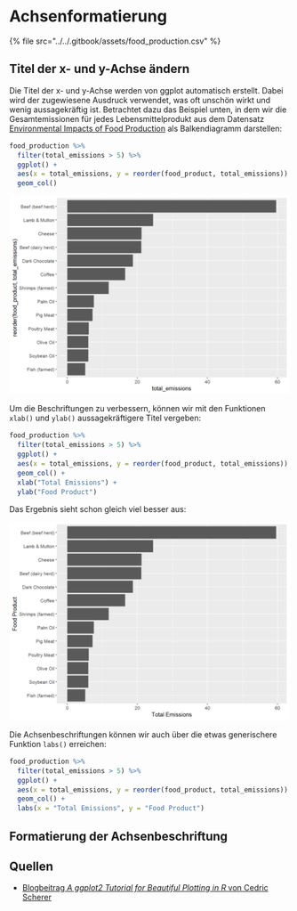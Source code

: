 # Achsenformatierung

{% file src="../../.gitbook/assets/food_production.csv" %}

## Titel der x- und y-Achse ändern

Die Titel der x- und y-Achse werden von ggplot automatisch erstellt. Dabei wird der zugewiesene Ausdruck verwendet, was oft unschön wirkt und wenig aussagekräftig ist. Betrachtet dazu das Beispiel unten, in dem wir die Gesamtemissionen für jedes Lebensmittelprodukt aus dem Datensatz [Environmental Impacts of Food Production](../../data-sets-and-exercises/datensaetze/environmental-impacts-of-food-production.md) als Balkendiagramm darstellen:

```r
food_production %>%
  filter(total_emissions > 5) %>%
  ggplot() +
  aes(x = total_emissions, y = reorder(food_product, total_emissions)) +
  geom_col()
```

![Ein Balkendiagramm mit unschönen Achsenbeschriftungen.](<../../.gitbook/assets/image (32).png>)

Um die Beschriftungen zu verbessern, können wir mit den Funktionen `xlab()` und `ylab()` aussagekräftigere Titel vergeben:

```r
food_production %>%
  filter(total_emissions > 5) %>%
  ggplot() +
  aes(x = total_emissions, y = reorder(food_product, total_emissions)) +
  geom_col() +
  xlab("Total Emissions") +
  ylab("Food Product")
```

Das Ergebnis sieht schon gleich viel besser aus:

![Verbessertes Balkendiagramm mit aussagekräftigen Achsentiteln.](<../../.gitbook/assets/image (52).png>)

Die Achsenbeschriftungen können wir auch über die etwas generischere Funktion `labs()` erreichen:

```r
food_production %>%
  filter(total_emissions > 5) %>%
  ggplot() +
  aes(x = total_emissions, y = reorder(food_product, total_emissions)) +
  geom_col() +
  labs(x = "Total Emissions", y = "Food Product")

```

## Formatierung der Achsenbeschriftung

## Quellen

* [Blogbeitrag _A ggplot2 Tutorial for Beautiful Plotting in R_ von Cedric Scherer](https://cedricscherer.netlify.app/2019/08/05/a-ggplot2-tutorial-for-beautiful-plotting-in-r/)
